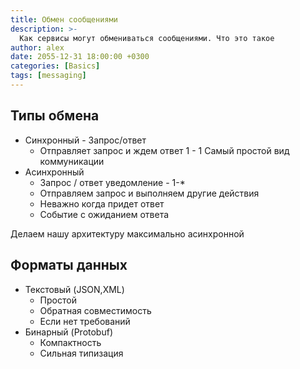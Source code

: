 ```yaml
---
title: Обмен сообщениями
description: >-
  Как сервисы могут обмениваться сообщениями. Что это такое
author: alex
date: 2055-12-31 18:00:00 +0300
categories: [Basics]
tags: [messaging]
---
```


## Типы обмена

- Синхронный - Запрос/ответ
  - Отправляет запрос и ждем ответ 1 - 1 Самый простой вид коммуникации
- Асинхронный
  - Запрос / ответ уведомление - 1-*
  - Отправляем запрос и выполняем другие действия
  - Неважно когда придет ответ
  - Событие с ожиданием ответа

Делаем нашу архитектуру максимально асинхронной

## Форматы данных

- Текстовый (JSON,XML)
  - Простой
  - Обратная совместимость
  - Если нет требований
- Бинарный (Protobuf)
  - Компактность
  - Сильная типизация
